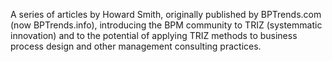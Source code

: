 A series of articles by Howard Smith, originally published by BPTrends.com (now BPTrends.info), introducing the BPM community to TRIZ (systemmatic innovation) and to the potential of applying TRIZ methods to business process design and other management consulting practices. 
